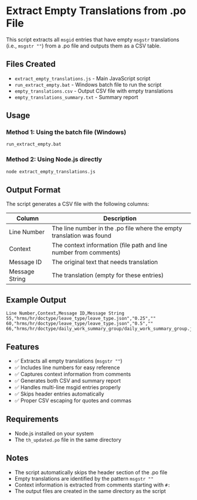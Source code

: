 # Extract Empty Translations from .po File

This script extracts all `msgid` entries that have empty `msgstr` translations (i.e., `msgstr ""`) from a .po file and outputs them as a CSV table.

## Files Created

- `extract_empty_translations.js` - Main JavaScript script
- `run_extract_empty.bat` - Windows batch file to run the script
- `empty_translations.csv` - Output CSV file with empty translations
- `empty_translations_summary.txt` - Summary report

## Usage

### Method 1: Using the batch file (Windows)

```bash
run_extract_empty.bat
```

### Method 2: Using Node.js directly

```bash
node extract_empty_translations.js
```

## Output Format

The script generates a CSV file with the following columns:

| Column         | Description                                                           |
| -------------- | --------------------------------------------------------------------- |
| Line Number    | The line number in the .po file where the empty translation was found |
| Context        | The context information (file path and line number from comments)     |
| Message ID     | The original text that needs translation                              |
| Message String | The translation (empty for these entries)                             |

## Example Output

```csv
Line Number,Context,Message ID,Message String
55,"hrms/hr/doctype/leave_type/leave_type.json","0.25",""
60,"hrms/hr/doctype/leave_type/leave_type.json","0.5",""
66,"hrms/hr/doctype/daily_work_summary_group/daily_work_summary_group.json","00:00",""
```

## Features

- ✅ Extracts all empty translations (`msgstr ""`)
- ✅ Includes line numbers for easy reference
- ✅ Captures context information from comments
- ✅ Generates both CSV and summary report
- ✅ Handles multi-line msgid entries properly
- ✅ Skips header entries automatically
- ✅ Proper CSV escaping for quotes and commas

## Requirements

- Node.js installed on your system
- The `th_updated.po` file in the same directory

## Notes

- The script automatically skips the header section of the .po file
- Empty translations are identified by the pattern `msgstr ""`
- Context information is extracted from comments starting with `#:`
- The output files are created in the same directory as the script
